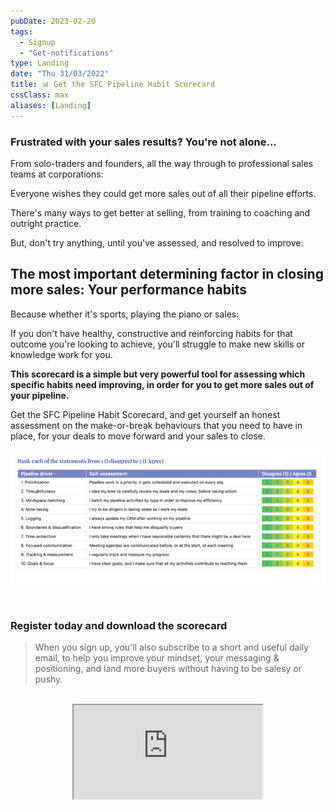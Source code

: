 ```yaml
---
pubDate: 2023-02-20
tags:
  - Signup
  - "Get-notifications"
type: Landing
date: "Thu 31/03/2022"
title: 📊 Get the SFC Pipeline Habit Scorecard
cssClass: max
aliases: [Landing]
---
```


### Frustrated with your sales results? You're not alone...

From solo-traders and founders, all the way through to professional sales teams at corporations:

Everyone wishes they could get more sales out of all their pipeline efforts.

There's many ways to get better at selling, from training to coaching and outright practice.

But, don't try anything, until you've assessed, and resolved to improve:

## The most important determining factor in closing more sales: Your performance habits

Because whether it's sports, playing the piano or sales:

If you don't have healthy, constructive and reinforcing habits for that outcome you're looking to achieve, you'll struggle to make new skills or knowledge work for you.

**This scorecard is a simple but very powerful tool for assessing which specific habits need improving, in order for you to get more sales out of your pipeline.**

Get the SFC Pipeline Habit Scorecard, and get yourself an honest assessment on the make-or-break behaviours that you need to have in place, for your deals to move forward and your sales to close.

![](Media/SalesFlowCoach_Pipeline-habit-scorecard_MartinStellar.png)

<br />

### Register today and download the scorecard

> When you sign up, you'll also subscribe to a short and useful daily email, to help you improve your mindset, your messaging & positioning, and land more buyers without having to be salesy or pushy.

<br />


 <iframe src="https://personal.salesflowcoach.app/mailerlite-form-plain_embeddable" allow="fullscreen" allowfullscreen="" style="width: 60%; margin: 0 auto; display: block;"></iframe>
<br />